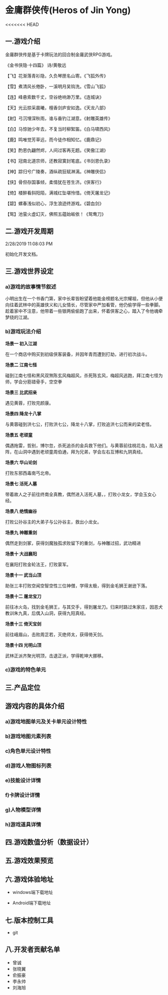 #  金庸群侠传(Heros of Jin Yong)
<<<<<<< HEAD
## 一.游戏介绍
金庸群侠传是基于卡牌玩法的回合制金庸武侠RPG游戏。

《金书侠隐·十四篇》 诗/黄敬远

【飞】花渐落青衫隐，久负琴匣名山寄。《飞狐外传》

【雪】煮清风长倦卧，一溪明月吴钩洗。《雪山飞狐》

【连】峰悬索数千丈，空谷绝响渺万里。《连城诀》

【天】光云掠采晨曦，檀香剑庐安如逸。《天龙八部》

【射】弓沉埋深秋雨，谁与垂钓江湖意。《射雕英雄传》

【白】马惊驰少年去，不复当时柳絮笛。《白马啸西风》

【鹿】鸣唯觉芳草远，而今徒作相知忆。《鹿鼎记》

【笑】酌恩仇翩然烬，人间过客再无题。《笑傲江湖》

【书】冠南北道宗师，还教寂寞封笔底。《书剑恩仇录》

【神】踪归兮广陵奏，酒纵疏狂赋淋漓。《神雕侠侣》

【侠】骨但存国事倾，柔情犹在苍生济。《侠客行》

【倚】楼醉看斜阳陌，满城红坠堪怜惜。《倚天屠龙记》

【碧】螺春浅似初心，浮生浪迹终游戏。《碧血剑》

【鸳】池萤火虚幻灭，佛照五蕴始皈依！《鸳鸯刀》


## 二.游戏开发周期

2/28/2019 11:08:03 PM 

初始化开发文档。

## 三.游戏世界设定

### a)游戏的故事情节叙述

小明出生在一个书香门第，家中长辈皆盼望着他能金榜题名光宗耀祖，但他从小便向往着武林中的英雄侠义和儿女情长，尽管家中严加看管，他仍偷学得一些拳脚。趁着家中不注意，他带着一些银两偷偷跑了出来，怀着侠客之心，踏入了令他魂牵梦绕的江湖。 

### b)游戏玩法介绍

**场景一 初入江湖**

在一个商店中购买到初级侠客装备，并因年青而遭到打劫，进行初次战斗。

**场景二 江南七怪**

碰到江南七怪和黑风双煞陈玄风梅超风，杀死陈玄风，梅超风逃跑，拜江南七怪为师，学会分筋错骨手，空空拳

**场景三 比武招亲**

遇见黄蓉，打败完颜康。

**场景四 降龙十八掌**

与黄蓉碰到洪七公，打败洪七公，降龙十八掌，打败追洪七公而来的梁老怪。

**场景五 老顽童**

偶遇拖雷，哲别，博尔忽，杀死追杀的金兵救下他们。与黄蓉前往桃花岛，陷入迷阵，在山洞中遇到老顽童周伯通，拜为兄弟，学会左右互博和九阴真经。

**场景六 华山论剑**

打败东邪西毒南丐北帝。

**场景七 活死人墓**

带着故人之子前往终南全真教，偶然进入活死人墓，，打败小龙女，学会玉女心经。

**场景八 绝情幽谷**

打败公孙谷主的大弟子与公孙谷主，救出小龙女。

**场景九 神雕重剑**

偶然走到剑冢，获得剑魔独孤求败留下的重剑，与神雕过招，武功精进

**场景十 大战襄阳**

在襄阳打败金轮法王，打败蒙军。

**场景十一 武当山顶**

助张三丰打败空闻空智空性三位神僧，学得太极，得到金毛狮王谢逊下落。

**场景十二 屠龙宝刀**

前往冰火岛，找到金毛狮王，与其交手，得到屠龙刀。归来时路过朱家庄，因恶犬教训朱九真，后偶入山洞，获得九阳真经。

**场景十三 倚天宝剑**

前往峨眉山，击败周芷若，灭绝师太，获得倚天剑。

**场景十四 光明山顶**

武林正派齐聚光明顶，击退正派，学得乾坤大挪移。


### c)游戏的特色单元

## 三.产品定位

## 游戏内容的具体介绍
### a)游戏地图单元及关卡单元设计特性
### b)游戏地图元素列表
### c)角色单元设计特性
### d)游戏人物图标列表
### e)技能设计详情
### f)卡牌设计详情
### g)人物模型详情
### h)游戏道具详情

## 四.游戏数值分析（数据设计）

## 五.游戏效果预览

## 六.游戏体验地址
- windows端下载地址

- Android端下载地址

## 七.版本控制工具

- git 

## 八.开发者贡献名单

- 曾诚
- 张晓翼
- 俞振豪
- 李永帅
- 刘海旭